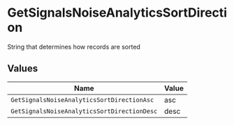 # GetSignalsNoiseAnalyticsSortDirection

String that determines how records are sorted


## Values

| Name                                        | Value                                       |
| ------------------------------------------- | ------------------------------------------- |
| `GetSignalsNoiseAnalyticsSortDirectionAsc`  | asc                                         |
| `GetSignalsNoiseAnalyticsSortDirectionDesc` | desc                                        |